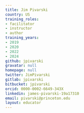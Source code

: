 ```yaml
---
title: Jim Pivarski
country: US
training_roles:
- facilitator
- instructor
- author
training_years:
- 2019
- 2020
- 2022
- 2024
github: jpivarski
gravatar: null
homepage: null
twitter: JimPivarski
gitlab: jpivarski
bitbucket: jpivarski
orcid: 0000-0002-6649-343X
linkedin: james-pivarski-19a17310
email: pivarski@princeton.edu
layout: educator
---
```


<!-- Write something about yourself here (if you want)!
You can use Markdown syntax to style this page.
-->
